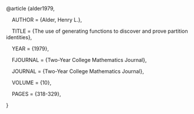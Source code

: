 
@article {alder1979,

    AUTHOR = {Alder, Henry L.},

    TITLE = {The use of generating functions to discover and prove partition identities},

    YEAR = {1979},

    FJOURNAL = {Two-Year College Mathematics Journal},

    JOURNAL = {Two-Year College Mathematics Journal},

    VOLUME = {10},

    PAGES = {318-329},

}